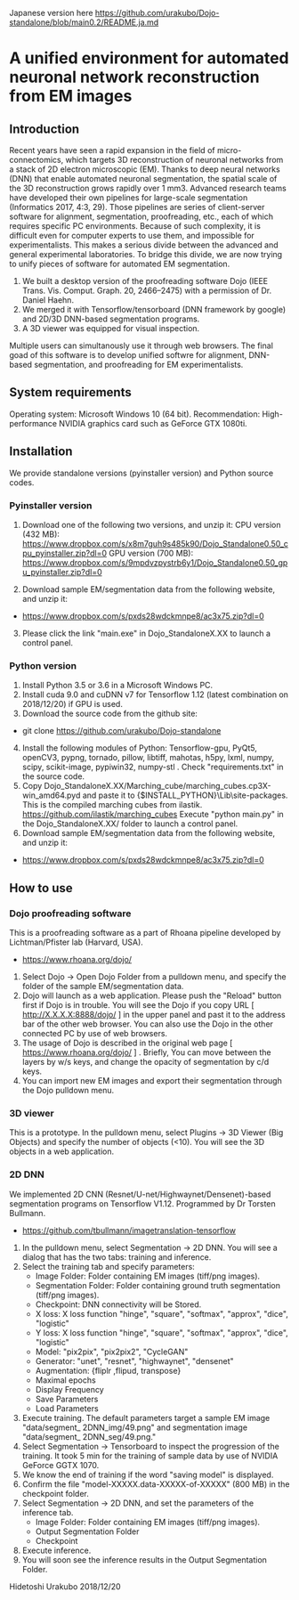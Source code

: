 Japanese version here
<https://github.com/urakubo/Dojo-standalone/blob/main0.2/README.ja.md>

# A unified environment for automated neuronal network reconstruction from EM images

## Introduction
Recent years have seen a rapid expansion in the field of micro-connectomics, which targets 3D reconstruction of neuronal networks from a stack of 2D electron microscopic (EM). Thanks to deep neural networks (DNN) that enable automated neuronal segmentation, the spatial scale of the 3D reconstruction grows rapidly over 1 mm3. Advanced research teams have developed their own pipelines for large-scale segmentation (Informatics 2017, 4:3, 29). Those pipelines are series of client-server software for alignment, segmentation, proofreading, etc., each of which requires specific PC environments. Because of such complexity, it is difficult even for computer experts to use them, and impossible for experimentalists. This makes a serious divide between the advanced and general experimental laboratories.
   To bridge this divide, we are now trying to unify pieces of software for automated EM segmentation. 
1.	We built a desktop version of the proofreading software Dojo (IEEE Trans. Vis. Comput. Graph. 20, 2466–2475) with a permission of Dr. Daniel Haehn.
2.	We merged it with Tensorflow/tensorboard (DNN framework by google) and 2D/3D DNN-based segmentation programs. 
3.	A 3D viewer was equipped for visual inspection. 

Multiple users can simultanously use it through web browsers. The final goad of this software is to develop unified softwre for alignment, DNN-based segmentation, and proofreading for EM experimentalists.

## System requirements
Operating system: Microsoft Windows 10 (64 bit).
Recommendation: High-performance NVIDIA graphics card such as GeForce GTX 1080ti.

## Installation
We provide standalone versions (pyinstaller version) and Python source codes.

### Pyinstaller version 

1.	Download one of the following two versions, and unzip it:
   CPU version (432 MB): 
   https://www.dropbox.com/s/x8m7guh9s485k90/Dojo_Standalone0.50_cpu_pyinstaller.zip?dl=0
   GPU version (700 MB):
   https://www.dropbox.com/s/9mpdvzpystrb6y1/Dojo_Standalone0.50_gpu_pyinstaller.zip?dl=0

2.	Download sample EM/segmentation data from the following website, and unzip it:
   - https://www.dropbox.com/s/pxds28wdckmnpe8/ac3x75.zip?dl=0

3.	Please click the link "main.exe" in Dojo_StandaloneX.XX to launch a control panel.


### Python version 
1.	Install Python 3.5 or 3.6 in a Microsoft Windows PC.
2.	Install cuda 9.0 and cuDNN v7 for Tensorflow 1.12 (latest combination on 2018/12/20) if GPU is used.
3.	Download the source code from the github site:
   - git clone https://github.com/urakubo/Dojo-standalone
4. Install the following modules of Python: Tensorflow-gpu, PyQt5, openCV3, pypng, tornado, pillow, 
libtiff, mahotas, h5py, lxml, numpy, scipy, scikit-image, pypiwin32, numpy-stl .
	Check "requirements.txt" in the source code. 
4.	Copy Dojo_StandaloneX.XX/Marching_cube/marching_cubes.cp3X-win_amd64.pyd and paste it to {$INSTALL_PYTHON}\Lib\site-packages.
This is the compiled marching cubes from ilastik. https://github.com/ilastik/marching_cubes
Execute "python main.py" in the Dojo_StandaloneX.XX/ folder to launch a control panel. 
4.	Download sample EM/segmentation data from the following website, and unzip it:
   - https://www.dropbox.com/s/pxds28wdckmnpe8/ac3x75.zip?dl=0


## How to use
### Dojo proofreading software
This is a proofreading software as a part of Rhoana pipeline developed by Lichtman/Pfister lab (Harvard, USA).
   -	<https://www.rhoana.org/dojo/>
1.	Select Dojo -> Open Dojo Folder from a pulldown menu, and specify the folder of the sample EM/segmentation data.
2.	Dojo will launch as a web application. Please push the "Reload" button first if Dojo is in trouble. You will see the Dojo if you copy URL [ http://X.X.X.X:8888/dojo/ ] in the upper panel and past it to the address bar of the other web browser. You can also use the Dojo in the other connected PC by use of web browsers.
3.	The usage of Dojo is described in the original web page [ https://www.rhoana.org/dojo/ ] . Briefly, You can move between the layers by w/s keys, and change the opacity of segmentation by c/d keys.
4.	You can import new EM images and export their segmentation through the Dojo pulldown menu. 


### 3D viewer
This is a prototype. In the pulldown menu, select Plugins -> 3D Viewer (Big Objects) and specify the number of objects (<10). You will see the 3D objects in a web application.


### 2D DNN
We implemented 2D CNN (Resnet/U-net/Highwaynet/Densenet)-based segmentation programs on Tensorflow V1.12. Programmed by Dr Torsten Bullmann.
   - <https://github.com/tbullmann/imagetranslation-tensorflow>

1.	In the pulldown menu, select Segmentation -> 2D DNN. You will see a dialog that has the two tabs: training and inference.
2.	Select the training tab and specify parameters:
	- Image Folder:	Folder containing EM images (tiff/png images).
	- Segmentation Folder: Folder containing ground truth segmentation (tiff/png images).
	- Checkpoint:	DNN connectivity will be Stored.
	- X loss:	X loss function "hinge", "square", "softmax", "approx", "dice", "logistic"
	- Y loss:	X loss function "hinge", "square", "softmax", "approx", "dice", "logistic"
	- Model:		"pix2pix", "pix2pix2", "CycleGAN"
	- Generator:	"unet", "resnet", "highwaynet", "densenet"
	- Augmentation:	{fliplr  ,flipud, transpose} 
	- Maximal epochs
	- Display Frequency
	- Save Parameters
	- Load Parameters
3. Execute training. The default parameters target a sample EM image "data/segment_ 2DNN_img/49.png" and segmentation image "data/segment_ 2DNN_seg/49.png."
4. Select Segmentation -> Tensorboard to inspect the progression of the training. It took 5 min for the training of sample data by use of NVIDIA GeForce GGTX 1070.
5. We know the end of training if the word "saving model" is displayed.
6. Confirm the file "model-XXXXX.data-XXXXX-of-XXXXX" (800 MB) in the checkpoint folder. 
9. Select Segmentation -> 2D DNN, and set the parameters of the inference tab.
	- Image Folder:	Folder containing EM images (tiff/png images).
   - Output Segmentation Folder 
	- Checkpoint 
10. Execute inference.
11. You will soon see the inference results in the Output Segmentation Folder.

Hidetoshi Urakubo
2018/12/20
